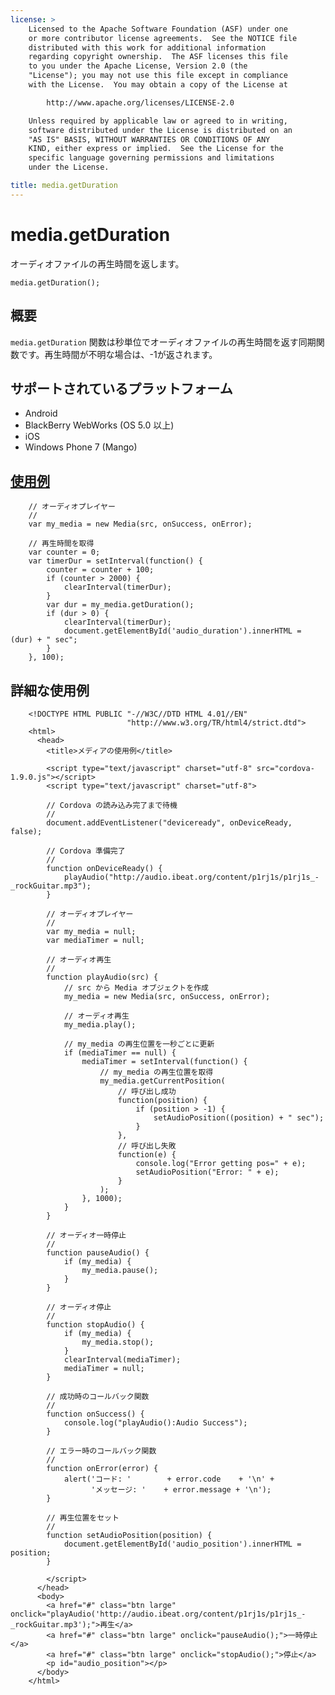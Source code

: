 ```yaml
---
license: >
    Licensed to the Apache Software Foundation (ASF) under one
    or more contributor license agreements.  See the NOTICE file
    distributed with this work for additional information
    regarding copyright ownership.  The ASF licenses this file
    to you under the Apache License, Version 2.0 (the
    "License"); you may not use this file except in compliance
    with the License.  You may obtain a copy of the License at

        http://www.apache.org/licenses/LICENSE-2.0

    Unless required by applicable law or agreed to in writing,
    software distributed under the License is distributed on an
    "AS IS" BASIS, WITHOUT WARRANTIES OR CONDITIONS OF ANY
    KIND, either express or implied.  See the License for the
    specific language governing permissions and limitations
    under the License.

title: media.getDuration
---
```


media.getDuration
=================

オーディオファイルの再生時間を返します。

    media.getDuration();


概要
-----------

`media.getDuration` 関数は秒単位でオーディオファイルの再生時間を返す同期関数です。再生時間が不明な場合は、-1が返されます。

サポートされているプラットフォーム
-------------------

- Android
- BlackBerry WebWorks (OS 5.0 以上)
- iOS
- Windows Phone 7 (Mango)

[使用例](../storage/storage.opendatabase.html)
-------------

        // オーディオプレイヤー
        //
        var my_media = new Media(src, onSuccess, onError);

        // 再生時間を取得
        var counter = 0;
        var timerDur = setInterval(function() {
            counter = counter + 100;
            if (counter > 2000) {
                clearInterval(timerDur);
            }
            var dur = my_media.getDuration();
            if (dur > 0) {
                clearInterval(timerDur);
                document.getElementById('audio_duration').innerHTML = (dur) + " sec";
            }
        }, 100);


詳細な使用例
------------

        <!DOCTYPE HTML PUBLIC "-//W3C//DTD HTML 4.01//EN"
                              "http://www.w3.org/TR/html4/strict.dtd">
        <html>
          <head>
            <title>メディアの使用例</title>

            <script type="text/javascript" charset="utf-8" src="cordova-1.9.0.js"></script>
            <script type="text/javascript" charset="utf-8">

            // Cordova の読み込み完了まで待機
            //
            document.addEventListener("deviceready", onDeviceReady, false);

            // Cordova 準備完了
            //
            function onDeviceReady() {
                playAudio("http://audio.ibeat.org/content/p1rj1s/p1rj1s_-_rockGuitar.mp3");
            }

            // オーディオプレイヤー
            //
            var my_media = null;
            var mediaTimer = null;

            // オーディオ再生
            //
            function playAudio(src) {
                // src から Media オブジェクトを作成
                my_media = new Media(src, onSuccess, onError);

                // オーディオ再生
                my_media.play();

                // my_media の再生位置を一秒ごとに更新
                if (mediaTimer == null) {
                    mediaTimer = setInterval(function() {
                        // my_media の再生位置を取得
                        my_media.getCurrentPosition(
                            // 呼び出し成功
                            function(position) {
                                if (position > -1) {
                                    setAudioPosition((position) + " sec");
                                }
                            },
                            // 呼び出し失敗
                            function(e) {
                                console.log("Error getting pos=" + e);
                                setAudioPosition("Error: " + e);
                            }
                        );
                    }, 1000);
                }
            }

            // オーディオ一時停止
            //
            function pauseAudio() {
                if (my_media) {
                    my_media.pause();
                }
            }

            // オーディオ停止
            //
            function stopAudio() {
                if (my_media) {
                    my_media.stop();
                }
                clearInterval(mediaTimer);
                mediaTimer = null;
            }

            // 成功時のコールバック関数
            //
            function onSuccess() {
                console.log("playAudio():Audio Success");
            }

            // エラー時のコールバック関数
            //
            function onError(error) {
                alert('コード: '        + error.code    + '\n' +
                      'メッセージ: '    + error.message + '\n');
            }

            // 再生位置をセット
            //
            function setAudioPosition(position) {
                document.getElementById('audio_position').innerHTML = position;
            }

            </script>
          </head>
          <body>
            <a href="#" class="btn large" onclick="playAudio('http://audio.ibeat.org/content/p1rj1s/p1rj1s_-_rockGuitar.mp3');">再生</a>
            <a href="#" class="btn large" onclick="pauseAudio();">一時停止</a>
            <a href="#" class="btn large" onclick="stopAudio();">停止</a>
            <p id="audio_position"></p>
          </body>
        </html>
